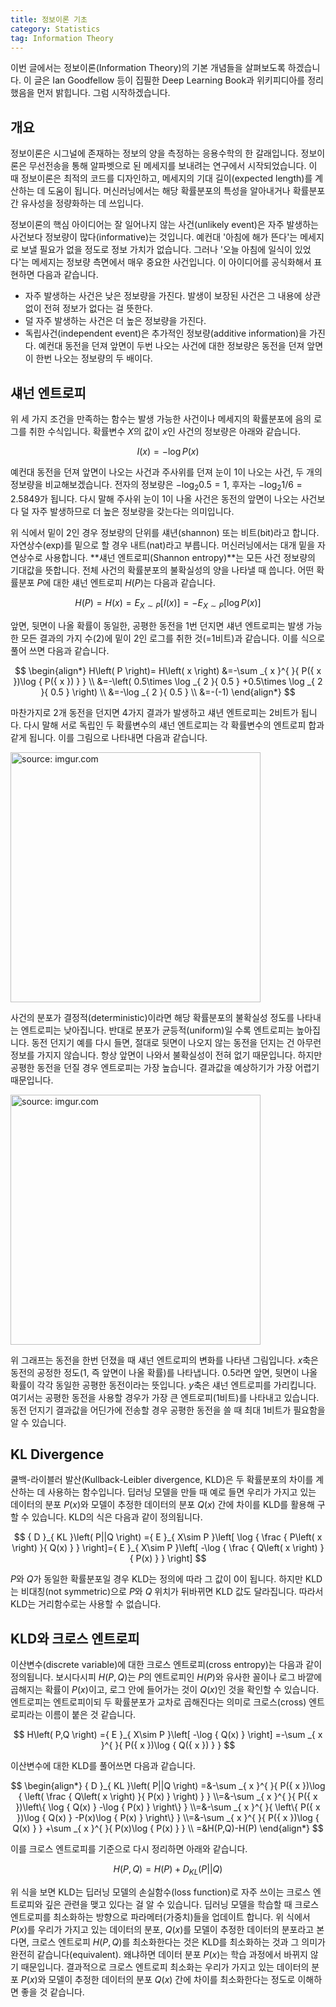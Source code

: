 ```yaml
---
title: 정보이론 기초
category: Statistics
tag: Information Theory
---
```


이번 글에서는 정보이론(Information Theory)의 기본 개념들을 살펴보도록 하겠습니다. 이 글은 Ian Goodfellow 등이 집필한 Deep Learning Book과 위키피디아를 정리했음을 먼저 밝힙니다. 그럼 시작하겠습니다.



## 개요

정보이론은 시그널에 존재하는 정보의 양을 측정하는 응용수학의 한 갈래입니다. 정보이론은 무선전송을 통해 알파벳으로 된 메세지를 보내려는 연구에서 시작되었습니다. 이 때 정보이론은 최적의 코드를 디자인하고, 메세지의 기대 길이(expected length)를 계산하는 데 도움이 됩니다. 머신러닝에서는 해당 확률분포의 특성을 알아내거나 확률분포 간 유사성을 정량화하는 데 쓰입니다.

정보이론의 핵심 아이디어는 잘 일어나지 않는 사건(unlikely event)은 자주 발생하는 사건보다 정보량이 많다(informative)는 것입니다. 예컨대 '아침에 해가 뜬다'는 메세지로 보낼 필요가 없을 정도로 정보 가치가 없습니다. 그러나 '오늘 아침에 일식이 있었다'는 메세지는 정보량 측면에서 매우 중요한 사건입니다. 이 아이디어를 공식화해서 표현하면 다음과 같습니다.

- 자주 발생하는 사건은 낮은 정보량을 가진다. 발생이 보장된 사건은 그 내용에 상관없이 전혀 정보가 없다는 걸 뜻한다.
- 덜 자주 발생하는 사건은 더 높은 정보량을 가진다.
- 독립사건(independent event)은 추가적인 정보량(additive information)을 가진다. 예컨대 동전을 던져 앞면이 두번 나오는 사건에 대한 정보량은 동전을 던져 앞면이 한번 나오는 정보량의 두 배이다.





## 섀넌 엔트로피

위 세 가지 조건을 만족하는 함수는 발생 가능한 사건이나 메세지의 확률분포에 음의 로그를 취한 수식입니다. 확률변수 $X$의 값이 $x$인 사건의 정보량은 아래와 같습니다.


$$
I\left( x \right) =-\log { P(x) }
$$


예컨대 동전을 던져 앞면이 나오는 사건과 주사위를 던져 눈이 1이 나오는 사건, 두 개의 정보량을 비교해보겠습니다. 전자의 정보량은 $-\log_{2}{0.5}=1$, 후자는 $-\log_{2}{1/6}=2.5849$가 됩니다. 다시 말해 주사위 눈이 1이 나올 사건은 동전의 앞면이 나오는 사건보다 덜 자주 발생하므로 더 높은 정보량을 갖는다는 의미입니다. 

위 식에서 밑이 2인 경우 정보량의 단위를 섀년(shannon) 또는 비트(bit)라고 합니다. 자연상수(exp)를 밑으로 할 경우 내트(nat)라고 부릅니다. 머신러닝에서는 대개 밑을 자연상수로 사용합니다. **섀넌 엔트로피(Shannon entropy)**는 모든 사건 정보량의 기대값을 뜻합니다. 전체 사건의 확률분포의 불확실성의 양을 나타낼 때 씁니다. 어떤 확률분포 $P$에 대한 섀넌 엔트로피 $H(P)$는 다음과 같습니다.


$$
H\left( P \right) =H\left( x\right) ={ E }_{ X\sim P }\left[ I\left( x \right)  \right] =-{ E }_{ X\sim P }\left[ \log { P(x) }  \right]
$$


앞면, 뒷면이 나올 확률이 동일한, 공평한 동전을 1번 던지면 섀년 엔트로피는 발생 가능한 모든 결과의 가지 수(2)에 밑이 2인 로그를 취한 것(=1비트)과 같습니다. 이를 식으로 풀어 쓰면 다음과 같습니다. 


$$
\begin{align*}
H\left( P \right)= H\left( x \right) &=-\sum _{ x }^{  }{ P({ x })\log { P({ x }) }  } \\ &=-\left( 0.5\times \log _{ 2 }{ 0.5 } +0.5\times \log _{ 2 }{ 0.5 }  \right) \\ &=-\log _{ 2 }{ 0.5 } \\ &=-(-1)
\end{align*}
$$




마찬가지로 2개 동전을 던지면 4가지 결과가 발생하고 섀년 엔트로피는 2비트가 됩니다. 다시 말해 서로 독립인 두 확률변수의 섀넌 엔트로피는 각 확률변수의 엔트로피 합과 같게 됩니다. 이를 그림으로 나타내면 다음과 같습니다.



<a href="https://imgur.com/PMVu70y"><img src="https://i.imgur.com/PMVu70y.jpg" width="400px" title="source: imgur.com" /></a>



사건의 분포가 결정적(deterministic)이라면 해당 확률분포의 불확실성 정도를 나타내는 엔트로피는 낮아집니다. 반대로 분포가 균등적(uniform)일 수록 엔트로피는 높아집니다. 동전 던지기 예를 다시 들면, 절대로 뒷면이 나오지 않는 동전을 던지는 건 아무런 정보를 가지지 않습니다. 항상 앞면이 나와서 불확실성이 전혀 없기 때문입니다. 하지만 공평한 동전을 던질 경우 엔트로피는 가장 높습니다. 결과값을 예상하기가 가장 어렵기 때문입니다. 



<a href="https://imgur.com/Pynf9sG"><img src="https://i.imgur.com/Pynf9sG.png" width="400px" title="source: imgur.com" /></a>



위 그래프는 동전을 한번 던졌을 때 섀넌 엔트로피의 변화를 나타낸 그림입니다. $x$축은 동전의 공정한 정도(1, 즉 앞면이 나올 확률)를 나타냅니다. 0.5라면 앞면, 뒷면이 나올 확률이 각각 동일한 공평한 동전이라는 뜻입니다. $y$축은 섀넌 엔트로피를 가리킵니다. 여기서는 공평한 동전을 사용할 경우가 가장 큰 엔트로피(1비트)를 나타내고 있습니다. 동전 던지기 결과값을 어딘가에 전송할 경우 공평한 동전을 쓸 때 최대 1비트가 필요함을 알 수 있습니다.





## KL Divergence

쿨백-라이블러 발산(Kullback-Leibler divergence, KLD)은 두 확률분포의 차이를 계산하는 데 사용하는 함수입니다. 딥러닝 모델을 만들 때 예로 들면 우리가 가지고 있는 데이터의 분포 $P(x)$와 모델이 추정한 데이터의 분포 $Q(x)$ 간에 차이를 KLD를 활용해 구할 수 있습니다. KLD의 식은 다음과 같이 정의됩니다.


$$
{ D }_{ KL }\left( P||Q \right) ={ E }_{ X\sim P }\left[ \log { \frac { P\left( x \right)  }{ Q(x) }  }  \right]={ E }_{ X\sim P }\left[ -\log { \frac { Q\left( x \right)  }{ P(x) }  }  \right]
$$


$P$와 $Q$가 동일한 확률분포일 경우 KLD는 정의에 따라 그 값이 0이 됩니다. 하지만 KLD는 비대칭(not symmetric)으로 $P$와 $Q$ 위치가 뒤바뀌면 KLD 값도 달라집니다. 따라서 KLD는 거리함수로는 사용할 수 없습니다.





## KLD와 크로스 엔트로피

이산변수(discrete variable)에 대한 크로스 엔트로피(cross entropy)는 다음과 같이 정의됩니다. 보시다시피 $H(P,Q)$는 $P$의 엔트로피인 $H(P)$와 유사한 꼴이나 로그 바깥에 곱해지는 확률이 $P(x)$이고, 로그 안에 들어가는 것이 $Q(x)$인 것을 확인할 수 있습니다. 엔트로피는 엔트로피이되 두 확률분포가 교차로 곱해진다는 의미로 크로스(cross) 엔트로피라는 이름이 붙은 것 같습니다.


$$
H\left( P,Q \right) ={ E }_{ X\sim P }\left[ -\log { Q(x) }  \right] =-\sum _{ x }^{  }{ P({ x })\log { Q({ x }) }  }
$$


이산변수에 대한 KLD를 풀어쓰면 다음과 같습니다.


$$
\begin{align*}
{ D }_{ KL }\left( P||Q \right) =&-\sum _{ x }^{  }{ P({ x })\log { \left( \frac { Q\left( x \right)  }{ P(x) }  \right)  }  } \\=&-\sum _{ x }^{  }{ P({ x })\left\{ \log { Q(x) } -\log { P(x) }  \right\}  } \\=&-\sum _{ x }^{  }{ \left\{ P({ x })\log { Q(x) } -P(x)\log { P(x) }  \right\}  } \\=&-\sum _{ x }^{  }{ P({ x })\log { Q(x) }  } +\sum _{ x }^{  }{ P(x)\log { P(x) }  } \\ =&H(P,Q)-H(P)
\end{align*}
$$


이를 크로스 엔트로피를 기준으로 다시 정리하면 아래와 같습니다.


$$
H\left( P,Q \right) =H\left( P \right) +{ D }_{ KL }\left( P||Q \right)
$$


위 식을 보면 KLD는 딥러닝 모델의 손실함수(loss function)로 자주 쓰이는 크로스 엔트로피와 깊은 관련을 맺고 있다는 걸 알 수 있습니다. 딥러닝 모델을 학습할 때 크로스 엔트로피를 최소화하는 방향으로 파라메터(가중치)들을 업데이트 합니다. 위 식에서 $P(x)$를 우리가 가지고 있는 데이터의 분포, $Q(x)$를 모델이 추정한 데이터의 분포라고 본다면, 크로스 엔트로피 $H(P,Q)$를 최소화한다는 것은 KLD를 최소화하는 것과 그 의미가 완전히 같습니다(equivalent). 왜냐하면 데이터 분포 $P(x)$는 학습 과정에서 바뀌지 않기 때문입니다. 결과적으로 크로스 엔트로피 최소화는 우리가 가지고 있는 데이터의 분포 $P(x)$와 모델이 추정한 데이터의 분포 $Q(x)$ 간에 차이를 최소화한다는 정도로 이해하면 좋을 것 같습니다. 